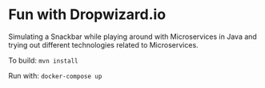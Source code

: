 # Fun with Dropwizard.io

Simulating a Snackbar while playing around with Microservices in Java and trying out different technologies related to Microservices. 

To build: `mvn install`

Run with: `docker-compose up`

